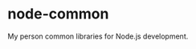 node-common
==========================================

My person common libraries for Node.js development.
